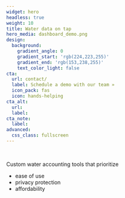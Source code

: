 ```yaml
---
widget: hero
headless: true
weight: 10
title: Water data on tap
hero_media: dashboard_demo.png
design:
  background:
    gradient_angle: 0
    gradient_start: 'rgb(224,223,255)'
    gradient_end: 'rgb(153,238,255)'
    text_color_light: false
cta:
  url: contact/
  label: Schedule a demo with our team »
  icon_pack: fas
  icon: hands-helping
cta_alt:
  url:
  label:
cta_note:
  label:
advanced:
  css_class: fullscreen
---
```

<br>

Custom water accounting tools that prioritize  
- ease of use  
- privacy protection  
- affordability

<br>